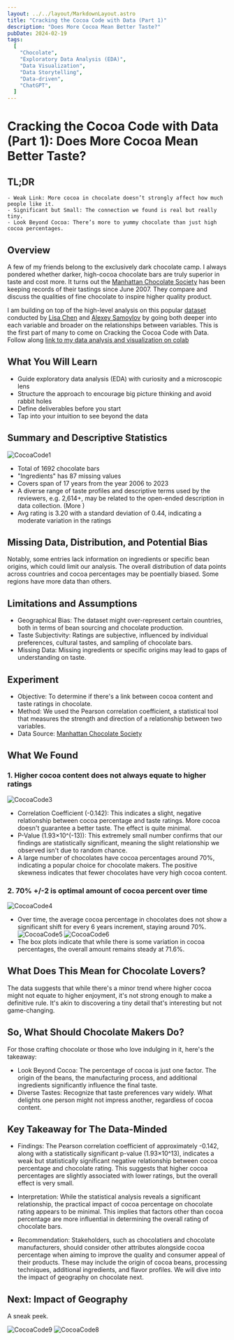 ```yaml
---
layout: ../../layout/MarkdownLayout.astro
title: "Cracking the Cocoa Code with Data (Part 1)"
description: "Does More Cocoa Mean Better Taste?"
pubDate: 2024-02-19
tags:
  [
    "Chocolate",
    "Exploratory Data Analysis (EDA)",
    "Data Visualization",
    "Data Storytelling",
    "Data-driven",
    "ChatGPT",
  ]
---
```


# Cracking the Cocoa Code with Data (Part 1): Does More Cocoa Mean Better Taste?

## TL;DR

```
- Weak Link: More cocoa in chocolate doesn’t strongly affect how much people like it.
- Significant but Small: The connection we found is real but really tiny.
- Look Beyond Cocoa: There’s more to yummy chocolate than just high cocoa percentages.
```

## Overview

A few of my friends belong to the exclusively dark chocolate camp. I always pondered whether darker, high-cocoa chocolate bars are truly superior in taste and cost more. It turns out the [Manhattan Chocolate Society](http://flavorsofcacao.com/mcs_index.html) has been keeping records of their tastings since June 2007. They compare and discuss the qualities of fine chocolate to inspire higher quality product.

I am building on top of the high-level analysis on this popular [dataset](http://flavorsofcacao.com/index.html) conducted by [Lisa Chen](https://medium.com/swlh/willy-wonka-and-the-data-driven-chocolate-factory-c08d10c7dbc0) and [Alexey Samoylov](https://www.kaggle.com/code/tibhar940/chocolate-bar-ratings-python-eda-dataviz) by going both deeper into each variable and broader on the relationships between variables. This is the first part of many to come on Cracking the Cocoa Code with Data. Follow along [link to my data analysis and visualization on colab](https://colab.research.google.com/drive/1bgMQqa-S2JRsYWFZ3zsYrpfa00E4mPb_#scrollTo=cMvmcGUITZOR)

## What You Will Learn

- Guide exploratory data analysis (EDA) with curiosity and a microscopic lens
- Structure the approach to encourage big picture thinking and avoid rabbit holes
- Define deliverables before you start
- Tap into your intuition to see beyond the data

## Summary and Descriptive Statistics

![CocoaCode1](/images/CocoaCode1.webp)

- Total of 1692 chocolate bars
- "Ingredients" has 87 missing values
- Covers span of 17 years from the year 2006 to 2023
- A diverse range of taste profiles and descriptive terms used by the reviewers, e.g. 2,614+, may be related to the open-ended description in data collection. (More )
- Avg rating is 3.20 with a standard deviation of 0.44, indicating a moderate variation in the ratings

## Missing Data, Distribution, and Potential Bias

Notably, some entries lack information on ingredients or specific bean origins, which could limit our analysis. The overall distribution of data points across countries and cocoa percentages may be poentially biased. Some regions have more data than others.

## Limitations and Assumptions

- Geographical Bias: The dataset might over-represent certain countries, both in terms of bean sourcing and chocolate production.
- Taste Subjectivity: Ratings are subjective, influenced by individual preferences, cultural tastes, and sampling of chocolate bars.
- Missing Data: Missing ingredients or specific origins may lead to gaps of understanding on taste.

## Experiment

- Objective: To determine if there's a link between cocoa content and taste ratings in chocolate.
- Method: We used the Pearson correlation coefficient, a statistical tool that measures the strength and direction of a relationship between two variables.
- Data Source: [Manhattan Chocolate Society](http://flavorsofcacao.com/mcs_index.html)

## What We Found

### 1. Higher cocoa content does not always equate to higher ratings

![CocoaCode3](/images/CocoaCode3.webp)

- Correlation Coefficient (-0.142): This indicates a slight, negative relationship between cocoa percentage and taste ratings. More cocoa doesn't guarantee a better taste. The effect is quite minimal.
- P-Value (1.93×10^(-13)): This extremely small number confirms that our findings are statistically significant, meaning the slight relationship we observed isn't due to random chance.
- A large number of chocolates have cocoa percentages around 70%, indicating a popular choice for chocolate makers. The positive skewness indicates that fewer chocolates have very high cocoa content.

### 2. 70% +/-2 is optimal amount of cocoa percent over time

![CocoaCode4](/images/CocoaCode4.webp)

- Over time, the average cocoa percentage in chocolates does not show a significant shift for every 6 years increment, staying around 70%.
![CocoaCode5](/images/CocoaCode5.webp)
![CocoaCode6](/images/CocoaCode6.webp)
- The box plots indicate that while there is some variation in cocoa percentages, the overall amount remains steady at 71.6%.

## What Does This Mean for Chocolate Lovers?

The data suggests that while there's a minor trend where higher cocoa might not equate to higher enjoyment, it's not strong enough to make a definitive rule. It's akin to discovering a tiny detail that's interesting but not game-changing.

## So, What Should Chocolate Makers Do?

For those crafting chocolate or those who love indulging in it, here's the takeaway:

- Look Beyond Cocoa: The percentage of cocoa is just one factor. The origin of the beans, the manufacturing process, and additional ingredients significantly influence the final taste.
- Diverse Tastes: Recognize that taste preferences vary widely. What delights one person might not impress another, regardless of cocoa content.

## Key Takeaway for The Data-Minded

- Findings: The Pearson correlation coefficient of approximately -0.142, along with a statistically significant p-value (1.93×10^13), indicates a weak but statistically significant negative relationship between cocoa percentage and chocolate rating. This suggests that higher cocoa percentages are slightly associated with lower ratings, but the overall effect is very small.

- Interpretation: While the statistical analysis reveals a significant relationship, the practical impact of cocoa percentage on chocolate rating appears to be minimal. This implies that factors other than cocoa percentage are more influential in determining the overall rating of chocolate bars.

- Recommendation: Stakeholders, such as chocolatiers and chocolate manufacturers, should consider other attributes alongside cocoa percentage when aiming to improve the quality and consumer appeal of their products. These may include the origin of cocoa beans, processing techniques, additional ingredients, and flavor profiles. We will dive into the impact of geography on chocolate next.

## Next: Impact of Geography

A sneak peek.

![CocoaCode9](/images/CocoaCode9.webp)
![CocoaCode8](/images/CocoaCode8.webp)
